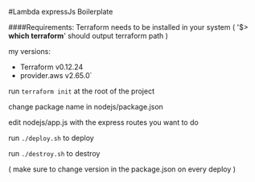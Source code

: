 #Lambda expressJs Boilerplate


####Requirements: 
Terraform needs to be installed in your system ( '$> **which terraform**' should output terraform path )


my versions: 
+ Terraform v0.12.24
+ provider.aws v2.65.0`

run `terraform init` at the root of the project

change package name in nodejs/package.json

edit nodejs/app.js with the express routes you want to do

run `./deploy.sh` to deploy

run `./destroy.sh` to destroy

( make sure to change version in the package.json on every deploy )
